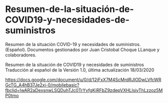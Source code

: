 # Resumen-de-la-situación-de-COVID19-y-necesidades-de-suministros
Resumen de la situación COVID-19 y necesidades de suministros. (Español). Documentos gestionados por Juan Cristobal Choque LLanque y colaboradores.

Resumen de la situación de COVID19 y necesidades de suministros
Traducción al español de la Versión 1.0, última actualización 18/03/2020

https://docs.google.com/document/u/0/d/12jFxX7M4ScMrdRJlODwLVfcWRGcTG_A4hB37Je2xj-0/mobilebasic?fbclid=IwAR2aDexsnwLSQDuhTJc0TrYvfgKiRFbZ9zdepVXHLlsivThLzzoz5MP0tmo

